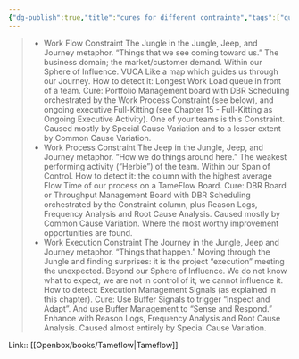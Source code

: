 ```yaml
---
{"dg-publish":true,"title":"cures for different contrainte","tags":["quotes"],"date":"2023-03-21T10:17:17+04:00","modified_at":"2023-07-12T15:53:43+03:00","alias":"cures for different contrainte","dg-path":"/quotes/202303211017.md","permalink":"/quotes/202303211017/","dgPassFrontmatter":true}
---
```



> - Work Flow Constraint The Jungle in the Jungle, Jeep, and Journey metaphor. “Things that we see coming toward us.” The business domain; the market/customer demand. Within our Sphere of Influence. VUCA Like a map which guides us through our Journey. How to detect it: Longest Work Load queue in front of a team. Cure: Portfolio Management board with DBR Scheduling orchestrated by the Work Process Constraint (see below), and ongoing executive Full-Kitting (see Chapter 15 - Full-Kitting as Ongoing Executive Activity). One of your teams is this Constraint. Caused mostly by Special Cause Variation and to a lesser extent by Common Cause Variation.
> - Work Process Constraint The Jeep in the Jungle, Jeep, and Journey metaphor. “How we do things around here.” The weakest performing activity (“Herbie”) of the team. Within our Span of Control. How to detect it: the column with the highest average Flow Time of our process on a TameFlow Board. Cure: DBR Board or Throughput Management Board with DBR Scheduling orchestrated by the Constraint column, plus Reason Logs, Frequency Analysis and Root Cause Analysis. Caused mostly by Common Cause Variation. Where the most worthy improvement opportunities are found.
> - Work Execution Constraint The Journey in the Jungle, Jeep and Journey metaphor. “Things that happen.” Moving through the Jungle and finding surprises: it is the project “execution” meeting the unexpected. Beyond our Sphere of Influence. We do not know what to expect; we are not in control of it; we cannot influence it. How to detect: Execution Management Signals (as explained in this chapter). Cure: Use Buffer Signals to trigger “Inspect and Adapt”. And use Buffer Management to “Sense and Respond.” Enhance with Reason Logs, Frequency Analysis and Root Cause Analysis. Caused almost entirely by Special Cause Variation.

Link:: [[Openbox/books/Tameflow\|Tameflow]]
